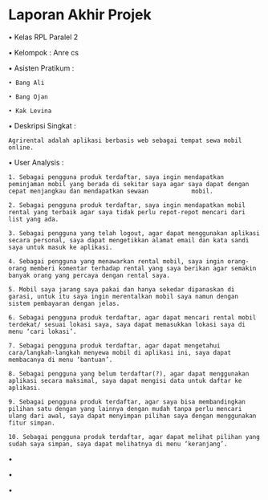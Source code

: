 # Laporan Akhir Projek

• Kelas RPL Paralel 2

• Kelompok : Anre cs

• Asisten Pratikum :

    • Bang Ali
    
    • Bang Ojan
    
    • Kak Levina
    
    
• Deskripsi Singkat :

    Agrirental adalah aplikasi berbasis web sebagai tempat sewa mobil online.
    
• User Analysis :

    1. Sebagai pengguna produk terdaftar, saya ingin mendapatkan peminjaman mobil yang berada di sekitar saya agar saya dapat dengan cepat menjangkau dan mendapatkan sewaan            mobil.
    
    2. Sebagai pengguna produk terdaftar, saya ingin mendapatkan mobil rental yang terbaik agar saya tidak perlu repot-repot mencari dari list yang ada.
    
    3. Sebagai pengguna yang telah logout, agar dapat menggunakan aplikasi secara personal, saya dapat mengetikkan alamat email dan kata sandi saya untuk masuk ke aplikasi.
    
    4. Sebagai pengguna yang menawarkan rental mobil, saya ingin orang-orang memberi komentar terhadap rental yang saya berikan agar semakin banyak orang yang percaya dengan rental saya.
    
    5. Mobil saya jarang saya pakai dan hanya sekedar dipanaskan di garasi, untuk itu saya ingin merentalkan mobil saya namun dengan sistem pembayaran dengan jelas.
    
    6. Sebagai pengguna produk terdaftar, agar dapat mencari rental mobil terdekat/ sesuai lokasi saya, saya dapat memasukkan lokasi saya di menu ‘cari lokasi’.
    
    7. Sebagai pengguna produk terdaftar, agar dapat mengetahui cara/langkah-langkah menyewa mobil di aplikasi ini, saya dapat membacanya di menu ‘bantuan’.
    
    8. Sebagai pengguna yang belum terdaftar(?), agar dapat menggunakan aplikasi secara maksimal, saya dapat mengisi data untuk daftar ke aplikasi.
    
    9. Sebagai pengguna produk terdaftar, agar saya bisa membandingkan pilihan satu dengan yang lainnya dengan mudah tanpa perlu mencari ulang dari awal, saya dapat menyimpan pilihan saya dengan menggunakan fitur simpan.
    
    10. Sebagai pengguna produk terdaftar, agar dapat melihat pilihan yang sudah saya simpan, saya dapat melihatnya di menu ‘keranjang’.
•

•

•

